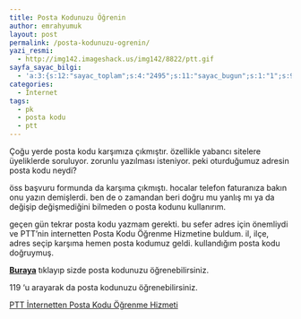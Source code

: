 ```yaml
---
title: Posta Kodunuzu Öğrenin
author: emrahyumuk
layout: post
permalink: /posta-kodunuzu-ogrenin/
yazi_resmi:
  - http://img142.imageshack.us/img142/8822/ptt.gif
sayfa_sayac_bilgi:
  - 'a:3:{s:12:"sayac_toplam";s:4:"2495";s:11:"sayac_bugun";s:1:"1";s:9:"son_okuma";s:10:"1364839059";}'
categories:
  - İnternet
tags:
  - pk
  - posta kodu
  - ptt
---
```

Çoğu yerde posta kodu karşımıza çıkmıştır. özellikle yabancı sitelere üyeliklerde soruluyor. zorunlu yazılması isteniyor. peki oturduğumuz adresin posta kodu neydi?

öss başvuru formunda da karşıma çıkmıştı. hocalar telefon faturanıza bakın onu yazın demişlerdi. ben de o zamandan beri doğru mu yanlış mı ya da değişip değişmediğini bilmeden o posta kodunu kullanırım.

<!--more-->

geçen gün tekrar posta kodu yazmam gerekti. bu sefer adres için önemliydi ve PTT&#8217;nin internetten Posta Kodu Öğrenme Hizmetine buldum. il, ilçe, adres seçip karşıma hemen posta kodumuz geldi. kullandığım posta kodu doğruymuş.

<a href="http://www.ptt.gov.tr/tr/interaktif/postakodu4.php" target="_blank"><strong>Buraya</strong></a> tıklayıp sizde posta kodunuzu öğrenebilirsiniz.

119 &#8216;u arayarak da posta kodunuzu öğrenebilirsiniz.

<a href="http://www.ptt.gov.tr/tr/interaktif/postakodu4.php" target="_blank">PTT İnternetten Posta Kodu Öğrenme Hizmeti</a>